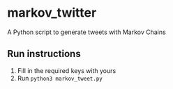 # markov_twitter
A Python script to generate tweets with Markov Chains

## Run instructions
1. Fill in the required keys with yours
2. Run `python3 markov_tweet.py`
